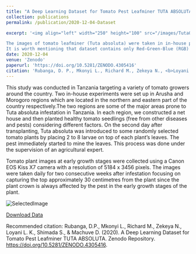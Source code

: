 ```yaml
---
title: "A Deep Learning Dataset for Tomato Pest Leafminer TUTA ABSOLUTA"
collection: publications
permalink: /publication/2020-12-04-Dataset

excerpt: '<img align="left" width="250" height="100" src="/images/TutaOne.jpg">           

The images of tomato leafminer (Tuta absoluta) were taken in in-house plots between August 2018 and May 2019 in Arusha, Tanzania.  Under net-house that were controlled from other others. T.absoluta larvae were inoculated on the commonly grown tomato varieties at the early growth stage (herein, on the second day after transplanting). The images were taken for the first 2 weeks after inoculation. Images captured the canopy of the plants. 
It is worth mentioning that dataset contains only Red-Green-Blue (RGB) colored images. The annotated dataset freely available to other researchers through an open access repository to facilitate further research in diagnosing Tuta absoluta’s damage to tomato plants'
date: 2020-12-04
venue: 'Zenodo'
paperurl: 'https://doi.org/10.5281/ZENODO.4305416'
citation: 'Rubanga, D. P., Mkonyi L., Richard M., Zekeya N., <b>Loyani L.K.</b>, Shimada S., & Machuve D. (2020). A Deep Learning Dataset for Tomato Pest Leafminer TUTA ABSOLUTA. <i> Zenodo</i>.'
---
```


This study was conducted in Tanzania targeting a variety of tomato growers around the country. Two in-house experiments were set up in Arusha and Morogoro regions which are located in the northern and eastern part of the country respectively.The two regions are some of the major areas prone to Tuta absoluta infestation in Tanzania. In each region, we constructed a net house  and then planted healthy tomato seedlings (free from other diseases and pests) considering different factors. On the second day after transplanting, Tuta absoluta was introduced to some randomly selected tomato plants by placing 2 to 8 larvae on top of each plant’s leaves. The pest immediately started to mine the leaves. This process was done under the supervision of an agricultural expert. 

Tomato plant images at early growth stages were collected using a Canon EOS Kiss X7 camera with a resolution of 5184 x 3456 pixels. The images were taken daily for two consecutive weeks after infestation focusing on capturing the top approximately 30 centimetres from the plant since the plant crown is always affected by the pest in the early growth stages of the plant.

![SelectedImage](/images/sampledatawithdate.PNG)

[Download Data](https://doi.org/10.5281/ZENODO.4305416)

Recommended citation: Rubanga, D.P., Mkonyi L., Richard M., Zekeya N., Loyani L. K., Shimada S., & Machuve D. (2020). A Deep Learning Dataset for Tomato Pest Leafminer TUTA ABSOLUTA. Zenodo Repository. https://doi.org/10.5281/ZENODO.4305416.
